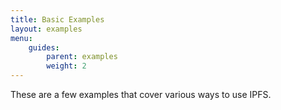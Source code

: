 ```yaml
---
title: Basic Examples
layout: examples
menu:
    guides:
        parent: examples
        weight: 2
---
```


These are a few examples that cover various ways to use IPFS.
